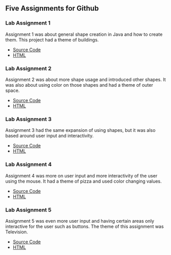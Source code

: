 ## Five Assignments for Github

### Lab Assignment 1
Assignment 1 was about general shape creation in Java and how to create them. This project had a theme of buildings. 
  * [Source Code](https://github.com/LuGag/MAGD-150-Assignments-Gage-Lurvey/blob/main/MAGD%20PROJECTS/MAGD%20150%20-%20Lab%2001%20F20%20Gage%20Lurvey/sketch.js)
  * [HTML](https://github.com/LuGag/MAGD-150-Assignments-Gage-Lurvey/blob/main/MAGD%20PROJECTS/MAGD%20150%20-%20Lab%2001%20F20%20Gage%20Lurvey/index.html)

### Lab Assignment 2
Assignment 2 was about more shape usage and introduced other shapes. It was also about using color on those shapes and had a theme of outer space.
  * [Source Code](https://github.com/LuGag/MAGD-150-Assignments-Gage-Lurvey/blob/main/MAGD%20PROJECTS/f20magd150lab02_GageLurvey/sketch.js)
  * [HTML](https://github.com/LuGag/MAGD-150-Assignments-Gage-Lurvey/blob/main/MAGD%20PROJECTS/f20magd150lab02_GageLurvey/index.html)
  
### Lab Assignment 3
Assignment 3 had the same expansion of using shapes, but it was also based around user input and interactivity. 
  * [Source Code](https://github.com/LuGag/MAGD-150-Assignments-Gage-Lurvey/blob/main/MAGD%20PROJECTS/f20magd150lab03_GageLurvey/sketch.js)
  * [HTML](https://github.com/LuGag/MAGD-150-Assignments-Gage-Lurvey/blob/main/MAGD%20PROJECTS/f20magd150lab03_GageLurvey/index.html)
  
### Lab Assignment 4
Assignment 4 was more on user input and more interactivity of the user using the mouse. It had a theme of pizza and used color changing values. 
  * [Source Code](https://github.com/LuGag/MAGD-150-Assignments-Gage-Lurvey/blob/main/MAGD%20PROJECTS/f20magd150lab04_GageLurvey/sketch.js)
  * [HTML](https://github.com/LuGag/MAGD-150-Assignments-Gage-Lurvey/blob/main/MAGD%20PROJECTS/f20magd150lab04_GageLurvey/index.html)
### Lab Assignment 5
Assignment 5 was even more user input and having certain areas only interactive for the user such as buttons. The theme of this assignment was Television. 
  * [Source Code](https://github.com/LuGag/MAGD-150-Assignments-Gage-Lurvey/blob/main/MAGD%20PROJECTS/f20magd150lab05_GageLurvey/sketch.js)
  * [HTML](https://github.com/LuGag/MAGD-150-Assignments-Gage-Lurvey/blob/main/MAGD%20PROJECTS/f20magd150lab05_GageLurvey/index.html)
